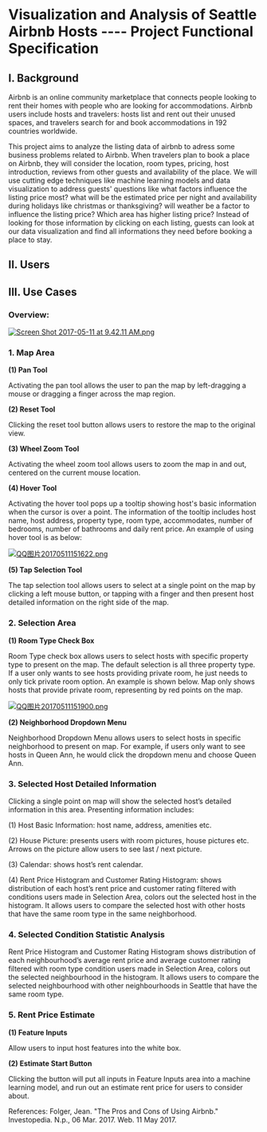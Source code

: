 # Visualization and Analysis of Seattle Airbnb Hosts  ---- Project Functional Specification

## I. Background

Airbnb is an online community marketplace that connects people looking to rent their homes with people who are looking for accommodations. Airbnb users include hosts and travelers: hosts list and rent out their unused spaces, and travelers search for and book accommodations in 192 countries worldwide. 

This project aims to analyze the listing data of airbnb to adress some business problems related to Airbnb. When travelers plan to book a place on Airbnb, they will consider the location, room types, pricing, host introduction, reviews from other guests and availability of the place. We will use cutting edge techniques like machine learning models and data visualization to address guests' questions like what factors influence the listing price most? what will be the estimated price per night and availability during holidays like christmas or thanksgiving? will weather be a factor to influence the listing price? Which area has higher listing price? Instead of looking for those information by clicking on each listing, guests can look at our data visualization and find all informations they need before booking a place to stay.


## II. Users

## III. Use Cases

### Overview:

[![Screen Shot 2017-05-11 at 9.42.11 AM.png](https://s14.postimg.org/r4pe6ifht/Screen_Shot_2017-05-11_at_9.42.11_AM.png)](https://postimg.org/image/za7g4o3ql/)

### 1. Map Area

**(1) Pan Tool**

Activating the pan tool allows the user to pan the map by left-dragging a mouse or dragging a finger across the map region.


**(2) Reset Tool**

Clicking the reset tool button allows users to restore the map to the original view.

**(3) Wheel Zoom Tool**

Activating the wheel zoom tool allows users to zoom the map in and out, centered on the current mouse location.

**(4) Hover Tool**

Activating the hover tool pops up a tooltip showing host's basic information when the cursor is over a point. The information of the tooltip includes host name, host address, property type, room type, accommodates, number of bedrooms, number of bathrooms and daily rent price. An example of using hover tool is as below:

[![QQ图片20170511151622.png](https://s28.postimg.org/woi5zxazx/QQ_20170511151622.png)](https://postimg.org/image/kze6byk15/)

**(5) Tap Selection Tool**

The tap selection tool allows users to select at a single point on the map by clicking a left mouse button, or tapping with a finger and then present host detailed information on the right side of the map.


### 2. Selection Area

**(1) Room Type Check Box**

Room Type check box allows users to select hosts with specific property type to present on the map. The default selection is all three property type. If a user only wants to see hosts providing private room, he just needs to only tick private room option. An example is shown below. Map only shows hosts that provide private room, representing by red points on the map.

[![QQ图片20170511151900.png](https://s7.postimg.org/cv0wsj07v/QQ_20170511151900.png)](https://postimg.org/image/vncrw3wlz/)

**(2) Neighborhood Dropdown Menu**

Neighborhood Dropdown Menu allows users to select hosts in specific neighborhood to present on map. For example, if users only want to see hosts in Queen Ann, he would click the dropdown menu and choose Queen Ann.


### 3. Selected Host Detailed Information

Clicking a single point on map will show the selected host’s detailed information in this area. Presenting information includes:

(1) Host Basic Information: host name, address, amenities etc.

(2) House Picture: presents users with room pictures, house pictures etc. Arrows on the picture allow users to see last / next picture.

(3) Calendar: shows host’s rent calendar.

(4) Rent Price Histogram and Customer Rating Histogram: shows distribution of each host’s rent price and customer rating filtered with conditions users made in Selection Area, colors out the selected host in the histogram. It allows users to compare the selected host with other hosts that have the same room type in the same neighborhood. 

### 4. Selected Condition Statistic Analysis

Rent Price Histogram and Customer Rating Histogram shows distribution of each neighbourhood’s average rent price and average customer rating filtered with room type condition users made in Selection Area, colors out the selected neighbourhood in the histogram. It allows users to compare the selected neighbourhood with other neighbourhoods in Seattle that have the same room type.


### 5. Rent Price Estimate

**(1) Feature Inputs**

Allow users to input host features into the white box. 

**(2) Estimate Start Button**

Clicking the button will put all inputs in Feature Inputs area into a machine learning model, and run out an estimate rent price for users to consider about.



References:
Folger, Jean. "The Pros and Cons of Using Airbnb." Investopedia. N.p., 06 Mar. 2017. Web. 11 May 2017.
